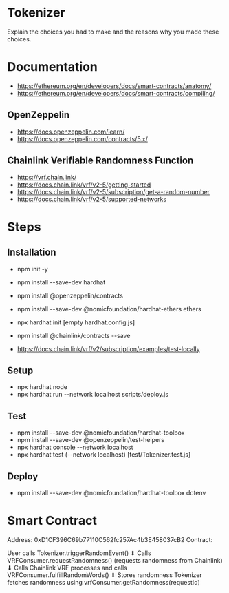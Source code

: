 # Tokenizer

Explain the choices you had to make and the reasons why you made these choices.


# Documentation

- https://ethereum.org/en/developers/docs/smart-contracts/anatomy/
- https://ethereum.org/en/developers/docs/smart-contracts/compiling/

## OpenZeppelin
- https://docs.openzeppelin.com/learn/
- https://docs.openzeppelin.com/contracts/5.x/


## Chainlink Verifiable Randomness Function
- https://vrf.chain.link/
- https://docs.chain.link/vrf/v2-5/getting-started
- https://docs.chain.link/vrf/v2-5/subscription/get-a-random-number
- https://docs.chain.link/vrf/v2-5/supported-networks


# Steps

## Installation
- npm init -y
- npm install --save-dev hardhat
- npm install @openzeppelin/contracts
- npm install --save-dev @nomicfoundation/hardhat-ethers ethers
- npx hardhat init [empty hardhat.config.js]

- npm install @chainlink/contracts --save
- https://docs.chain.link/vrf/v2/subscription/examples/test-locally

## Setup
- npx hardhat node
- npx hardhat run --network localhost scripts/deploy.js

## Test
- npm install --save-dev @nomicfoundation/hardhat-toolbox
- npm install --save-dev @openzeppelin/test-helpers
- npx hardhat console --network localhost
- npx hardhat test (--network localhost) [test/Tokenizer.test.js]

## Deploy
- npm install --save-dev @nomicfoundation/hardhat-toolbox dotenv


# Smart Contract
Address: 0xD1CF396C69b77110C562fc257Ac4b3E458037cB2
Contract: 

User calls Tokenizer.triggerRandomEvent()
⬇ Calls
VRFConsumer.requestRandomness() (requests randomness from Chainlink)
⬇ Calls
Chainlink VRF processes and calls VRFConsumer.fulfillRandomWords()
⬇ Stores randomness
Tokenizer fetches randomness using vrfConsumer.getRandomness(requestId)
